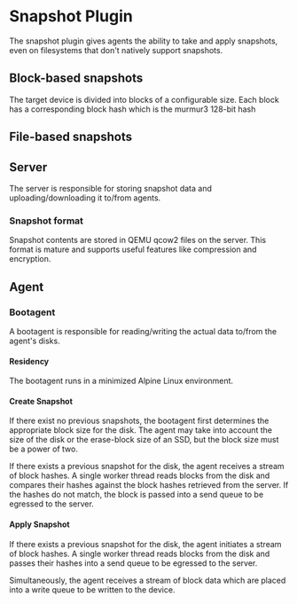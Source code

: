 # Snapshot Plugin
The snapshot plugin gives agents the ability to take and apply snapshots, even
on filesystems that don't natively support snapshots.

## Block-based snapshots
The target device is divided into blocks of a configurable size. Each block has
a corresponding block hash which is the murmur3 128-bit hash 

## File-based snapshots

## Server
The server is responsible for storing snapshot data and uploading/downloading it
to/from agents.

### Snapshot format
Snapshot contents are stored in QEMU qcow2 files on the server. This format is
mature and supports useful features like compression and encryption.

## Agent

### Bootagent
A bootagent is responsible for reading/writing the actual data to/from the agent's
disks.

#### Residency
The bootagent runs in a minimized Alpine Linux environment.

#### Create Snapshot
If there exist no previous snapshots, the bootagent first determines the appropriate
block size for the disk. The agent may take into account the size of the disk or
the erase-block size of an SSD, but the block size must be a power of two.

If there exists a previous snapshot for the disk, the agent receives a stream of
block hashes. A single worker thread reads blocks from the disk and compares their hashes
against the block hashes retrieved from the server. If the hashes do not match,
the block is passed into a send queue to be egressed to the server.

#### Apply Snapshot
If there exists a previous snapshot for the disk, the agent initiates a stream of
block hashes. A single worker thread reads blocks from the disk and passes their
hashes into a send queue to be egressed to the server.

Simultaneously, the agent receives a stream of block data which are placed into
a write queue to be written to the device.
